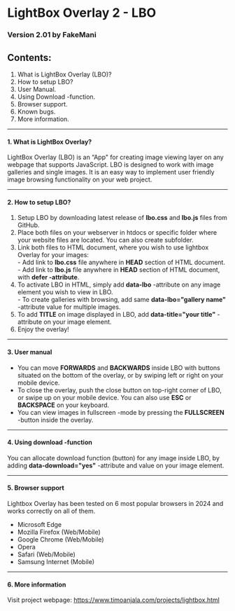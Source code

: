 <h1>LightBox Overlay 2 - LBO</h1>
<h3>Version 2.01 by FakeMani</h3>

<h2>Contents:</h2>

<ol>
    <li>What is LightBox Overlay (LBO)?</li>
    <li>How to setup LBO?</li>
    <li>User Manual.</li>
    <li>Using Download -function.</li>
    <li>Browser support.</li>
    <li>Known bugs.</li>
    <li>More information.</li>
</ol>

<hr>

<h4>1. What is LightBox Overlay?</h4>

LightBox Overlay (LBO) is an “App" for creating image viewing layer on any webpage that supports JavaScript. LBO is designed to work with image galleries and single images. It is an easy way to implement user friendly image browsing functionality on your web project.

<hr>

<h4>2. How to setup LBO?</h4>

<ol>
    <li>Setup LBO by downloading latest release of <b>lbo.css</b> and <b>lbo.js</b> files from GitHub.</li>
    <li>Place both files on your webserver in htdocs or specific folder where your website files are located. You can also create subfolder.</li>
    <li>Link both files to HTML document, where you wish to use lightbox Overlay for your images:<br>
        - Add link to <b>lbo.css</b> file anywhere in <b>HEAD</b> section of HTML document.<br>
        - Add link to <b>lbo.js</b> file anywhere in <b>HEAD</b> section of HTML document, with <b>defer -attribute</b>.</li>
    <li>To activate LBO in HTML, simply add <b>data-lbo</b> -attribute on any image element you wish to view in LBO.<br>
        - To create galleries with browsing, add same <b>data-lbo="gallery name"</b> -attribute value for multiple images.</li>
    <li>To add <b>TITLE</b> on image displayed in LBO, add <b>data-title="your title"</b> -attribute on your image element.</li>
    <li>Enjoy the overlay!</li>
</ol>

<hr>

<h4>3. User manual</h4>

<ul>
    <li>You can move <b>FORWARDS</b> and <b>BACKWARDS</b> inside LBO with buttons situated on the bottom of the overlay, or by swiping left or right on your mobile device.</li>
    <li>To close the overlay, push the close button on top-right corner of LBO, or swipe up on your mobile device. You can also use <b>ESC</b> or <b>BACKSPACE</b> on your keyboard.</li>
    <li>You can view images in fullscreen -mode by pressing the <b>FULLSCREEN</b> -button inside the overlay.</li>
</ul>

<hr>

<h4>4. Using download -function</h4>

You can allocate download function (button) for any image inside LBO, by adding <b>data-download="yes"</b> -attribute and value on your image element.

<hr>

<h4>5. Browser support</h4>

Lightbox Overlay has been tested on 6 most popular browsers in 2024 and works correctly on all of them.

<ul>
    <li>Microsoft Edge</li>
    <li>Mozilla Firefox (Web/Mobile)</li>
    <li>Google Chrome (Web/Mobile)</li>
    <li>Opera</li>
    <li>Safari (Web/Mobile)</li>
    <li>Samsung Internet (Mobile)</li>
</ul>

<hr>

<h4>6. More information</h4>

Visit project webpage: https://www.timoanjala.com/projects/lightbox.html


